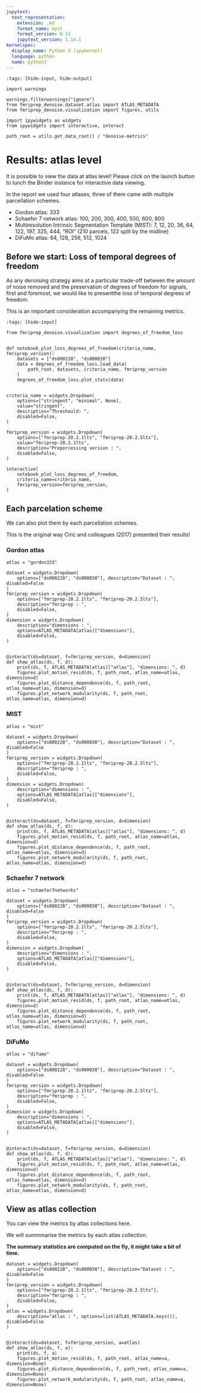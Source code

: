 ```yaml
---
jupytext:
  text_representation:
    extension: .md
    format_name: myst
    format_version: 0.13
    jupytext_version: 1.14.1
kernelspec:
  display_name: Python 3 (ipykernel)
  language: python
  name: python3
---
```


```{code-cell}
:tags: [hide-input, hide-output]

import warnings

warnings.filterwarnings("ignore")
from fmriprep_denoise.dataset.atlas import ATLAS_METADATA
from fmriprep_denoise.visualization import figures, utils

import ipywidgets as widgets
from ipywidgets import interactive, interact

path_root = utils.get_data_root() / "denoise-metrics"
```

# Results: atlas level

It is possible to view the data at atlas level!
Please click on the launch button to lunch the Binder instance for interactive data viewing.

In the report we used four atlases, three of them came with multiple parcellation schemes.

- Gordon atlas: 333
- Schaefer 7 network atlas: 100, 200, 300, 400, 500, 600, 800
- Multiresolution Intrinsic Segmentation Template (MIST): 7, 12, 20, 36, 64, 122, 197, 325, 444, “ROI” (210 parcels, 122 split by the midline)
- DiFuMo atlas: 64, 128, 256, 512, 1024

## Before we start: Loss of temporal degrees of freedom

As any denoising strategy aims at a particular trade-off between the amount of noise removed and the preservation of degrees of freedom for signals, first and foremost, we would like to presentthe loss of temporal degrees of freedom.

This is an important consideration accompanying the remaining metrics.

```{code-cell}
:tags: [hide-input]

from fmriprep_denoise.visualization import degrees_of_freedom_loss


def notebook_plot_loss_degrees_of_freedom(criteria_name, fmriprep_version):
    datasets = ["ds000228", "ds000030"]
    data = degrees_of_freedom_loss.load_data(
        path_root, datasets, criteria_name, fmriprep_version
    )
    degrees_of_freedom_loss.plot_stats(data)


criteria_name = widgets.Dropdown(
    options=["stringent", "minimal", None],
    value="stringent",
    description="Threshould: ",
    disabled=False,
)

fmriprep_version = widgets.Dropdown(
    options=["fmriprep-20.2.1lts", "fmriprep-20.2.5lts"],
    value="fmriprep-20.2.1lts",
    description="Preporcessing version : ",
    disabled=False,
)

interactive(
    notebook_plot_loss_degrees_of_freedom,
    criteria_name=criteria_name,
    fmriprep_version=fmriprep_version,
)
```

## Each parcelation scheme

We can also plot them by each parcellation schemes.

This is the original way Ciric and colleagues (2017) presented their results!

### Gordon atlas

```{code-cell}
atlas = "gordon333"

dataset = widgets.Dropdown(
    options=["ds000228", "ds000030"], description="Dataset : ", disabled=False
)
fmriprep_version = widgets.Dropdown(
    options=["fmriprep-20.2.1lts", "fmriprep-20.2.5lts"],
    description="fmriprep : ",
    disabled=False,
)
dimension = widgets.Dropdown(
    description="dimensions : ",
    options=ATLAS_METADATA[atlas]["dimensions"],
    disabled=False,
)


@interact(ds=dataset, f=fmriprep_version, d=dimension)
def show_atlas(ds, f, d):
    print(ds, f, ATLAS_METADATA[atlas]["atlas"], "dimensions: ", d)
    figures.plot_motion_resid(ds, f, path_root, atlas_name=atlas, dimension=d)
    figures.plot_distance_dependence(ds, f, path_root, atlas_name=atlas, dimension=d)
    figures.plot_network_modularity(ds, f, path_root, atlas_name=atlas, dimension=d)
```

### MIST

```{code-cell}
atlas = "mist"

dataset = widgets.Dropdown(
    options=["ds000228", "ds000030"], description="Dataset : ", disabled=False
)
fmriprep_version = widgets.Dropdown(
    options=["fmriprep-20.2.1lts", "fmriprep-20.2.5lts"],
    description="fmriprep : ",
    disabled=False,
)
dimension = widgets.Dropdown(
    description="dimensions : ",
    options=ATLAS_METADATA[atlas]["dimensions"],
    disabled=False,
)


@interact(ds=dataset, f=fmriprep_version, d=dimension)
def show_atlas(ds, f, d):
    print(ds, f, ATLAS_METADATA[atlas]["atlas"], "dimensions: ", d)
    figures.plot_motion_resid(ds, f, path_root, atlas_name=atlas, dimension=d)
    figures.plot_distance_dependence(ds, f, path_root, atlas_name=atlas, dimension=d)
    figures.plot_network_modularity(ds, f, path_root, atlas_name=atlas, dimension=d)
```

### Schaefer 7 network

```{code-cell}
atlas = "schaefer7networks"

dataset = widgets.Dropdown(
    options=["ds000228", "ds000030"], description="Dataset : ", disabled=False
)
fmriprep_version = widgets.Dropdown(
    options=["fmriprep-20.2.1lts", "fmriprep-20.2.5lts"],
    description="fmriprep : ",
    disabled=False,
)
dimension = widgets.Dropdown(
    description="dimensions : ",
    options=ATLAS_METADATA[atlas]["dimensions"],
    disabled=False,
)


@interact(ds=dataset, f=fmriprep_version, d=dimension)
def show_atlas(ds, f, d):
    print(ds, f, ATLAS_METADATA[atlas]["atlas"], "dimensions: ", d)
    figures.plot_motion_resid(ds, f, path_root, atlas_name=atlas, dimension=d)
    figures.plot_distance_dependence(ds, f, path_root, atlas_name=atlas, dimension=d)
    figures.plot_network_modularity(ds, f, path_root, atlas_name=atlas, dimension=d)
```

### DiFuMo

```{code-cell}
atlas = "difumo"

dataset = widgets.Dropdown(
    options=["ds000228", "ds000030"], description="Dataset : ", disabled=False
)
fmriprep_version = widgets.Dropdown(
    options=["fmriprep-20.2.1lts", "fmriprep-20.2.5lts"],
    description="fmriprep : ",
    disabled=False,
)
dimension = widgets.Dropdown(
    description="dimensions : ",
    options=ATLAS_METADATA[atlas]["dimensions"],
    disabled=False,
)


@interact(ds=dataset, f=fmriprep_version, d=dimension)
def show_atlas(ds, f, d):
    print(ds, f, ATLAS_METADATA[atlas]["atlas"], "dimensions: ", d)
    figures.plot_motion_resid(ds, f, path_root, atlas_name=atlas, dimension=d)
    figures.plot_distance_dependence(ds, f, path_root, atlas_name=atlas, dimension=d)
    figures.plot_network_modularity(ds, f, path_root, atlas_name=atlas, dimension=d)
```

## View as atlas collection

You can view the metrics by atlas collections here.

We will summmarise the metrics by each atlas collection.

**The summary statistics are computed on the fly, it might take a bit of time.**

```{code-cell}
dataset = widgets.Dropdown(
    options=["ds000228", "ds000030"], description="Dataset : ", disabled=False
)
fmriprep_version = widgets.Dropdown(
    options=["fmriprep-20.2.1lts", "fmriprep-20.2.5lts"],
    description="fmriprep : ",
    disabled=False,
)
atlas = widgets.Dropdown(
    description="atlas : ", options=list(ATLAS_METADATA.keys()), disabled=False
)


@interact(ds=dataset, f=fmriprep_version, a=atlas)
def show_atlas(ds, f, a):
    print(ds, f, a)
    figures.plot_motion_resid(ds, f, path_root, atlas_name=a, dimension=None)
    figures.plot_distance_dependence(ds, f, path_root, atlas_name=a, dimension=None)
    figures.plot_network_modularity(ds, f, path_root, atlas_name=a, dimension=None)
```
